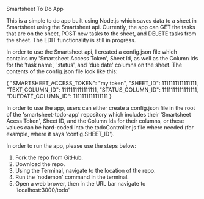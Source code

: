 Smartsheet To Do App

This is a simple to do app built using Node.js which saves data to a sheet in Smartsheet using the Smartsheet api. Currently, the app can GET the tasks that are on the sheet, POST new tasks to the sheet, and DELETE tasks from the sheet. The EDIT functionality is still in progress.

In order to use the Smartsheet api, I created a config.json file which contains my 'Smartsheet Access Token', Sheet Id, as well as the Column Ids for the 'task name', 'status', and 'due date' columns on the sheet. The contents of the config.json file look like this:

{
    "SMARTSHEET_ACCESS_TOKEN": "my token",
    "SHEET_ID": 1111111111111111,
    "TEXT_COLUMN_ID": 1111111111111111,
    "STATUS_COLUMN_ID": 1111111111111111,
    "DUEDATE_COLUMN_ID": 1111111111111111
}

In order to use the app, users can either create a config.json file in the root of the 'smartsheet-todo-app' repository which includes their 'Smartsheet Acess Token', Sheet ID, and the Column Ids for their columns, or these values can be hard-coded into the todoController.js file where needed (for example, where it says 'config.SHEET_ID').

In order to run the app, please use the steps below:

1) Fork the repo from GitHub.
2) Download the repo.
3) Using the Terminal, navigate to the location of the repo.
4) Run the 'nodemon' command in the terminal.
5) Open a web brower, then in the URL bar navigate to 'localhost:3000/todo'
